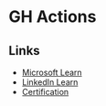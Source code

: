 # GH Actions

## Links

- [Microsoft Learn](https://learn.microsoft.com/en-us/collections/n5p4a5z7keznp5)
- [LinkedIn Learn](https://www.linkedin.com/learning/cert-prep-github-actions-by-microsoft-press)
- [Certification](https://examregistration.github.com/certification/ACTIONS)
